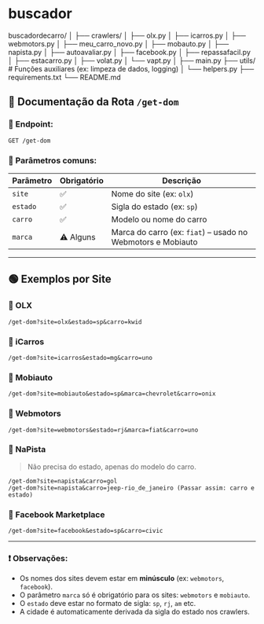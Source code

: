 # buscador

buscadordecarro/
│
├── crawlers/
│   ├── olx.py
│   ├── icarros.py
│   ├── webmotors.py
│   ├── meu_carro_novo.py
│   ├── mobauto.py
│   ├── napista.py
│   ├── autoavaliar.py
│   ├── facebook.py
│   ├── repassafacil.py
│   ├── estacarro.py
│   ├── volat.py
│   └── vapt.py
│
├── main.py
├── utils/              # Funções auxiliares (ex: limpeza de dados, logging)
│   └── helpers.py
├── requirements.txt
└── README.md


## 📘 Documentação da Rota `/get-dom`

### 🔗 Endpoint:

```
GET /get-dom
```

### 📌 Parâmetros comuns:

| Parâmetro | Obrigatório | Descrição                                                   |
| --------- | ----------- | ----------------------------------------------------------- |
| `site`    | ✅           | Nome do site (ex: `olx`)                                    |
| `estado`  | ✅           | Sigla do estado (ex: `sp`)                                  |
| `carro`   | ✅           | Modelo ou nome do carro                                     |
| `marca`   | ⚠️ Alguns   | Marca do carro (ex: `fiat`) – usado no Webmotors e Mobiauto |

---

## 🟢 Exemplos por Site

### 🔹 OLX

```
/get-dom?site=olx&estado=sp&carro=kwid
```

### 🔹 iCarros

```
/get-dom?site=icarros&estado=mg&carro=uno
```

### 🔹 Mobiauto

```
/get-dom?site=mobiauto&estado=sp&marca=chevrolet&carro=onix
```

### 🔹 Webmotors

```
/get-dom?site=webmotors&estado=rj&marca=fiat&carro=uno
```

### 🔹 NaPista

> Não precisa do estado, apenas do modelo do carro.

```
/get-dom?site=napista&carro=gol
/get-dom?site=napista&carro=jeep-rio_de_janeiro (Passar assim: carro e estado)
```

### 🔹 Facebook Marketplace

```
/get-dom?site=facebook&estado=sp&carro=civic
```

---

### ❗ Observações:

* Os nomes dos sites devem estar em **minúsculo** (ex: `webmotors`, `facebook`).
* O parâmetro `marca` só é obrigatório para os sites: `webmotors` e `mobiauto`.
* O `estado` deve estar no formato de sigla: `sp`, `rj`, `am` etc.
* A cidade é automaticamente derivada da sigla do estado nos crawlers.
